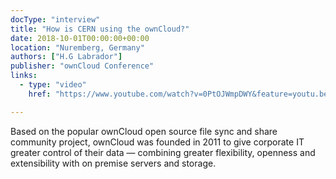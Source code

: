```yaml
---
docType: "interview"
title: "How is CERN using the ownCloud?"
date: 2018-10-01T00:00:00+00:00
location: "Nuremberg, Germany"
authors: ["H.G Labrador"]
publisher: "ownCloud Conference"
links:
  - type: "video"
    href: "https://www.youtube.com/watch?v=0PtOJWmpDWY&feature=youtu.be"

---
```

Based on the popular ownCloud open source file sync and share community project, ownCloud was founded in 2011 to give corporate IT greater control of their data — combining greater flexibility, openness and extensibility with on premise servers and storage.

